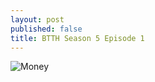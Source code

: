 ```yaml
---
layout: post
published: false
title: BTTH Season 5 Episode 1
---
```

![Money]({{site.baseurl}}/img/money-gea007ff79_640-min.jpg)

